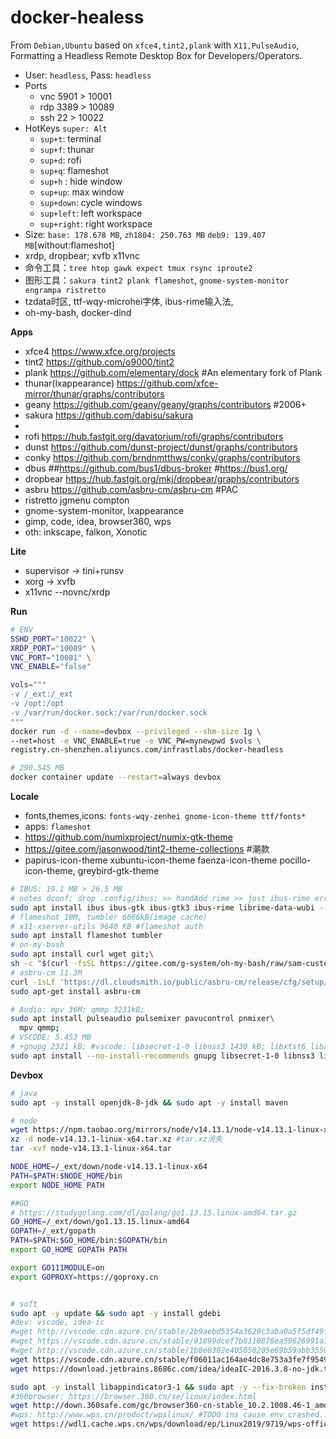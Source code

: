 # docker-healess

From `Debian,Ubuntu` based on `xfce4,tint2,plank` with `X11,PulseAudio`, Formatting a Headless Remote Desktop Box for Developers/Operators.

- User: `headless`, Pass: `headless`
- Ports
  - vnc 5901 > 10001
  - rdp 3389 > 10089
  - ssh 22   > 10022
- HotKeys `super: Alt`
  - `sup+t`: terminal
  - `sup+f`: thunar
  - `sup+d`: rofi
  - `sup+q`: flameshot
  - `sup+h` : hide window
  - `sup+up`: max window
  - `sup+down`: cycle windows
  - `sup+left`: left workspace
  - `sup+right`: right workspace
- Size: `base: 178.678 MB`, `zh1804: 250.763 MB` `deb9: 139.407 MB`[without:flameshot]
- xrdp, dropbear; xvfb x11vnc
- 命令工具：`tree htop gawk expect tmux rsync iproute2`
- 图形工具：`sakura tint2 plank flameshot`, `gnome-system-monitor engrampa ristretto`
- tzdata时区, ttf-wqy-microhei字体, ibus-rime输入法,
- oh-my-bash, docker-dind

**Apps**

- xfce4 https://www.xfce.org/projects
- tint2 https://github.com/o9000/tint2
- plank https://github.com/elementary/dock #An elementary fork of Plank
- thunar(lxappearance) https://github.com/xfce-mirror/thunar/graphs/contributors
- geany https://github.com/geany/geany/graphs/contributors #2006+
- sakura https://github.com/dabisu/sakura
- 
- rofi https://hub.fastgit.org/davatorium/rofi/graphs/contributors
- dunst https://github.com/dunst-project/dunst/graphs/contributors
- conky https://github.com/brndnmtthws/conky/graphs/contributors
- dbus ##https://github.com/bus1/dbus-broker #https://bus1.org/
- dropbear https://hub.fastgit.org/mkj/dropbear/graphs/contributors
- asbru https://github.com/asbru-cm/asbru-cm #PAC
- ristretto jgmenu compton
- gnome-system-monitor, lxappearance
- gimp, code, idea, browser360, wps
- oth: inkscape, falkon, Xonotic
    
**Lite**

- supervisor -> tini+runsv
- xorg -> xvfb
- x11vnc --novnc/xrdp


**Run**

```bash
# ENV
SSHD_PORT="10022" \
XRDP_PORT="10089" \
VNC_PORT="10081" \
VNC_ENABLE="false"

vols="""
-v /_ext:/_ext 
-v /opt:/opt 
-v /var/run/docker.sock:/var/run/docker.sock
"""
docker run -d --name=devbox --privileged --shm-size 1g \
--net=host -e VNC_ENABLE=true -e VNC_PW=mynewpwd $vols \
registry.cn-shenzhen.aliyuncs.com/infrastlabs/docker-headless

# 290.545 MB
docker container update --restart=always devbox
```

**Locale**

- fonts,themes,icons: `fonts-wqy-zenhei gnome-icon-theme ttf/fonts*`
- apps: `flameshot`
- https://github.com/numixproject/numix-gtk-theme
- https://gitee.com/jasonwood/tint2-theme-collections #潮款
- papirus-icon-theme xubuntu-icon-theme faenza-icon-theme pocillo-icon-theme, greybird-gtk-theme

```bash
# IBUS: 19.1 MB > 26.5 MB
# notes dconf; drop .config/ibus; >> handAdd rime >> just ibus-rime err @deb10
sudo apt install ibus ibus-gtk ibus-gtk3 ibus-rime librime-data-wubi --no-install-recommends
# flameshot 10M, tumbler 6666kB(image cache)
# x11-xserver-utils 9640 KB #flameshot auth
sudo apt install flameshot tumbler
# on-my-bash
sudo apt install curl wget git;\
sh -c "$(curl -fsSL https://gitee.com/g-system/oh-my-bash/raw/sam-custom/tools/install.sh)"
# asbru-cm 11.3M
curl -1sLf 'https://dl.cloudsmith.io/public/asbru-cm/release/cfg/setup/bash.deb.sh' | sudo -E bash
sudo apt-get install asbru-cm

# Audio: mpv 36M; qmmp 3231kB;
sudo apt install pulseaudio pulsemixer pavucontrol pnmixer\
  mpv qmmp;
# VSCODE: 5.453 MB
# +gnupg 2321 kB; #vscode: libsecret-1-0 libnss3 1430 kB; libxtst6 libasound2; 
sudo apt install --no-install-recommends gnupg libsecret-1-0 libnss3 libxtst6 libasound2
```

**Devbox**

```bash
# java
sudo apt -y install openjdk-8-jdk && sudo apt -y install maven 

# node
wget https://npm.taobao.org/mirrors/node/v14.13.1/node-v14.13.1-linux-x64.tar.xz
xz -d node-v14.13.1-linux-x64.tar.xz #tar.xz消失
tar -xvf node-v14.13.1-linux-x64.tar

NODE_HOME=/_ext/down/node-v14.13.1-linux-x64
PATH=$PATH:$NODE_HOME/bin
export NODE_HOME PATH

##GO
# https://studygolang.com/dl/golang/go1.13.15.linux-amd64.tar.gz
GO_HOME=/_ext/down/go1.13.15.linux-amd64
GOPATH=/_ext/gopath
PATH=$PATH:$GO_HOME/bin:$GOPATH/bin
export GO_HOME GOPATH PATH

export GO111MODULE=on
export GOPROXY=https://goproxy.cn


# soft
sudo apt -y update && sudo apt -y install gdebi
#dev: vscode, idea-ic
#wget http://vscode.cdn.azure.cn/stable/2b9aebd5354a3629c3aba0a5f5df49f43d6689f8/code_1.54.3-1615806378_amd64.deb
#wget https://vscode.cdn.azure.cn/stable/91899dcef7b8110878ea59626991a18c8a6a1b3e/code_1.47.3-1595520028_amd64.deb
#wget http://vscode.cdn.azure.cn/stable/1b8e8302e405050205e69b59abb3559592bb9e60/code_1.31.1-1549938243_amd64.deb
wget https://vscode.cdn.azure.cn/stable/f06011ac164ae4dc8e753a3fe7f9549844d15e35/code_1.37.1-1565886362_amd64.deb
wget https://download.jetbrains.8686c.com/idea/ideaIC-2016.3.8-no-jdk.tar.gz #just run ok: with openjdk8

sudo apt -y install libappindicator3-1 && sudo apt -y --fix-broken install #needed by browser360
#360browser: https://browser.360.cn/se/linux/index.html
wget http://down.360safe.com/gc/browser360-cn-stable_10.2.1008.46-1_amd64.deb
#wps: http://www.wps.cn/product/wpslinux/ #TODO ins cause env crashed..
wget https://wdl1.cache.wps.cn/wps/download/ep/Linux2019/9719/wps-office_11.1.0.9719_amd64.deb
```
